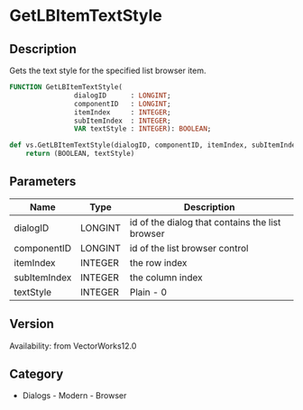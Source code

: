 # GetLBItemTextStyle

## Description
Gets the text style for the specified list browser item.

```pascal
FUNCTION GetLBItemTextStyle(
				dialogID      : LONGINT;
				componentID   : LONGINT;
				itemIndex     : INTEGER;
				subItemIndex  : INTEGER;
				VAR textStyle : INTEGER): BOOLEAN;
```

```python
def vs.GetLBItemTextStyle(dialogID, componentID, itemIndex, subItemIndex):
    return (BOOLEAN, textStyle)
```

## Parameters
|Name|Type|Description|
|---|---|---|
|dialogID|LONGINT|id of the dialog that contains the list browser|
|componentID|LONGINT|id of the list browser control|
|itemIndex|INTEGER|the row index|
|subItemIndex|INTEGER|the column index|
|textStyle|INTEGER|Plain - 0|Bold - 1|Italic - 2|Underline - 4|Outline - 16 (Mac only)|Shadow - 32 (Mac only)|

## Version
Availability: from VectorWorks12.0

## Category
* Dialogs - Modern - Browser

